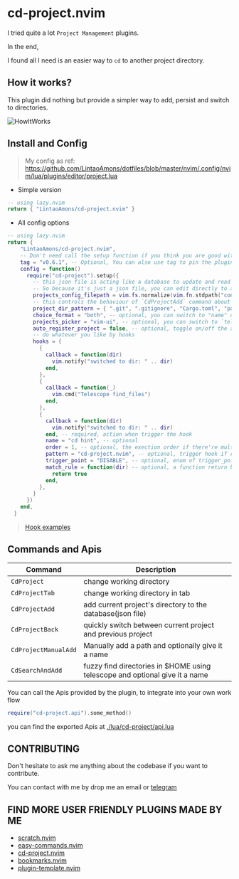 # cd-project.nvim

I tried quite a lot `Project Management` plugins.

In the end,

I found all I need is an easier way to `cd` to another project directory.

## How it works?

This plugin did nothing but provide a simpler way to add, persist and switch to directories.

![HowItWorks](https://github.com/LintaoAmons/cd-project.nvim/assets/95092244/6fa66d86-38c0-4ea8-ad5e-a6ed14c263ef)

## Install and Config
> My config as ref: https://github.com/LintaoAmons/dotfiles/blob/master/nvim/.config/nvim/lua/plugins/editor/project.lua

- Simple version

```lua
-- using lazy.nvim
return { "LintaoAmons/cd-project.nvim" }
```

- All config options

```lua
-- using lazy.nvim
return {
    "LintaoAmons/cd-project.nvim",
    -- Don't need call the setup function if you think you are good with the default configuration
    tag = "v0.6.1", -- Optional, You can also use tag to pin the plugin version for stability
    config = function()
      require("cd-project").setup({
        -- this json file is acting like a database to update and read the projects in real time.
        -- So because it's just a json file, you can edit directly to add more paths you want manually
        projects_config_filepath = vim.fs.normalize(vim.fn.stdpath("config") .. "/cd-project.nvim.json"),
        -- this controls the behaviour of `CdProjectAdd` command about how to get the project directory
        project_dir_pattern = { ".git", ".gitignore", "Cargo.toml", "package.json", "go.mod" },
        choice_format = "both", -- optional, you can switch to "name" or "path"
        projects_picker = "vim-ui", -- optional, you can switch to `telescope`
        auto_register_project = false, -- optional, toggle on/off the auto add project behaviour
        -- do whatever you like by hooks
        hooks = {
          {
            callback = function(dir)
              vim.notify("switched to dir: " .. dir)
            end,
          },
          {
            callback = function(_)
              vim.cmd("Telescope find_files")
            end,
          },
          {
            callback = function(dir)
              vim.notify("switched to dir: " .. dir)
            end, -- required, action when trigger the hook
            name = "cd hint", -- optional
            order = 1, -- optional, the exection order if there're multiple hooks to be trigger at one point
            pattern = "cd-project.nvim", -- optional, trigger hook if contains pattern
            trigger_point = "DISABLE", -- optional, enum of trigger_points, default to `AFTER_CD`
            match_rule = function(dir) -- optional, a function return bool. if have this fields, then pattern will be ignored
              return true
            end,
          },
        } 
      })
    end,
  }
```

> [Hook examples](./HOOK_EXAMPLES.md)

## Commands and Apis

| Command              | Description                                                                 |
| -------------------- | --------------------------------------------------------------------------- |
| `CdProject`          | change working directory                                                    |
| `CdProjectTab`       | change working directory in tab                                             |
| `CdProjectAdd`       | add current project's directory to the database(json file)                  |
| `CdProjectBack`      | quickly switch between current project and previous project                 |
| `CdProjectManualAdd` | Manually add a path and optionally give it a name                           |
| `CdSearchAndAdd`     | fuzzy find directories in $HOME using telescope and optional give it a name |

You can call the Apis provided by the plugin, to integrate into your own work flow

```lua
require("cd-project.api").some_method()
```

you can find the exported Apis at [./lua/cd-project/api.lua](./lua/cd-project/api.lua)

## CONTRIBUTING

Don't hesitate to ask me anything about the codebase if you want to contribute.

You can contact with me by drop me an email or [telegram](https://t.me/+ssgpiHyY9580ZWFl)

## FIND MORE USER FRIENDLY PLUGINS MADE BY ME

- [scratch.nvim](https://github.com/LintaoAmons/scratch.nvim)
- [easy-commands.nvim](https://github.com/LintaoAmons/easy-commands.nvim)
- [cd-project.nvim](https://github.com/LintaoAmons/cd-project.nvim)
- [bookmarks.nvim](https://github.com/LintaoAmons/bookmarks.nvim)
- [plugin-template.nvim](https://github.com/LintaoAmons/plugin-template.nvim)
